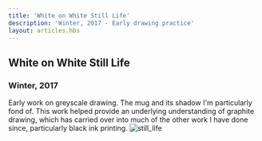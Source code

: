 ```yaml
---
title: 'White on White Still Life'
description: 'Winter, 2017 - Early drawing practice'
layout: articles.hbs
---
```

## White on White Still Life
### Winter, 2017

Early work on greyscale drawing. The mug and its shadow I'm particularly fond of. This work helped provide an underlying understanding of graphite drawing, which has carried over into much of the other work I have done since, particularly black ink printing.
![still_life](https://raw.githubusercontent.com/thomas-williams/portfolio/master/pictures/drawing_1/still_life.jpg)